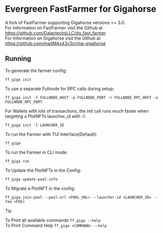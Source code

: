 Evergreen FastFarmer for Gigahorse
=====

A fork of FastFarmer supporting Gigahorse versions <= 3.0. </br>
For Information on FastFarmer visit the Github at https://github.com/GalactechsLLC/dg_fast_farmer </br>
For Information on Gigahorse visit the Github at https://github.com/madMAx43v3r/chia-gigahorse

Running
--------

To generate the farmer config:
```
ff_giga init 
```

To use a separate Fullnode for RPC calls during setup:
```
ff_giga init -f FULLNODE_HOST -p FULLNODE_PORT -r FULLNODE_RPC_HOST -o FULLNODE_RPC_PORT
```

For Wallets with lots of transactions, the init call runs much faster when targeting a PlotNFTs launcher_id with -l:
```
ff_giga init -l LAUNCHER_ID
```

To run the Farmer with TUI Interface(Default):
```
ff_giga
```

To run the Farmer in CLI mode:
```
ff_giga run
```

To Update the PlotNFTs in the Config:
```
ff_giga update-pool-info 
```

To Migrate a PlotNFT in the config:
```
ff_giga join-pool --pool-url <POOL_URL> --launcher-id <LAUNCHER_ID> --fee <FEE>
```

> [!TIP]
> To Print all available commands ```ff_giga --help``` <br>
> To Print Command Help ```ff_giga <COMMAND> --help```